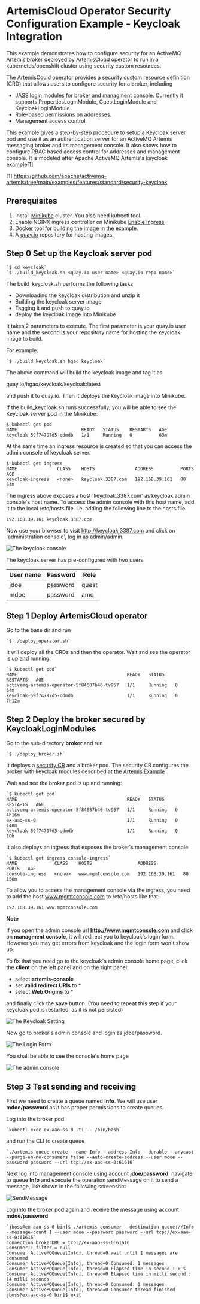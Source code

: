 # ArtemisCloud Operator Security Configuration Example - Keycloak Integration

This example demonstrates how to configure security for
an ActiveMQ Artemis broker deployed by [ArtemisCloud operator](https://github.com/artemiscloud/activemq-artemis-operator) to run in a kubernetes/openshift cluster using security custom resources.

The ArtemisCould operator provides a security custom resource definition (CRD) that allows users to configure security for a broker, including

  * JASS login modules for broker and managment console. Currently it supports PropertiesLoginModule, GuestLoginModule and KeycloakLoginModule.
  * Role-based permissions on addresses.
  * Management access control.

This example gives a step-by-step procedure to setup a Keycloak server pod and use it as an authentication server for an ActiveMQ Artemis messaging broker and its management console. It also shows how to configure RBAC based access control for addresses and management console. It is modeled after Apache ActiveMQ Artemis's keycloak example[1]

[1] https://github.com/apache/activemq-artemis/tree/main/examples/features/standard/security-keycloak

## Prerequisites

1. Install [Minikube](https://minikube.sigs.k8s.io/docs/) cluster.  You also need kubectl tool.
2. Enable NGINX ingress controller on Minikube [Enable Ingress](https://kubernetes.io/docs/tasks/access-application-cluster/ingress-minikube/)
2. Docker tool for building the image in the example.
3. A [quay.io](https://quay.io) repository for hosting images.

## Step 0 Set up the Keycloak server pod

    `$ cd keycloak`
    `$ ./build_keycloak.sh <quay.io user name> <quay.io repo name>`

The build_keycloak.sh performs the following tasks

* Downloading the keycloak distribution and unzip it
* Building the keycloak server image
* Tagging it and push to quay.io
* deploy the keycloak image into Minikube

It takes 2 parameters to execute. The first parameter is your quay.io user name
and the second is your repository name for hosting the keycloak image to build.

For example:

    `$ ./build_keycloak.sh hgao keycloak`

The above command will build the keycloak image and tag it as

quay.io/hgao/keycloak/keycloak:latest

and push it to quay.io. Then it deploys the keycloak image into Minikube.

If the build_keycloak.sh runs successfully, you will be able to see the Keycloak
server pod in the Minikube:

    $ kubectl get pod
    NAME                        READY   STATUS    RESTARTS   AGE
    keycloak-59f74797d5-qdmdb   1/1     Running   0          63m

At the same time an ingress resource is created so that you can access the admin
console of keycloak server.

    $ kubectl get ingress
    NAME               CLASS    HOSTS               ADDRESS          PORTS   AGE
    keycloak-ingress   <none>   keycloak.3387.com   192.168.39.161   80      64m

The ingress above exposes a host 'keycloak.3387.com' as keycloak admin console's
host name. To access the admin console with this host name, add it to the local
/etc/hosts file. i.e. adding the following line to the hosts file.

    192.168.39.161 keycloak.3387.com

Now use your browser to visit http://keycloak.3387.com and click on 'administration
console', log in as admin/admin.

![The keycloak console](keycloak/keycloak_console.png "Keycloak Admin Console")

The keycloak server has pre-configured with two users

| User name  | Password | Role  |
| -----------| ---------|-------|
| jdoe       | password | guest |
| mdoe       | password | amq   |

## Step 1 Deploy ArtemisCloud operator

Go to the base dir and run

    `$ ./deploy_operator.sh`

It will deploy all the CRDs and then the operator. Wait and see the operator is up and running.

    `$ kubectl get pod`
    NAME                                         READY   STATUS    RESTARTS   AGE
    activemq-artemis-operator-5f84687b46-tv957   1/1     Running   0          64m
    keycloak-59f74797d5-qdmdb                    1/1     Running   0          7h12m

## Step 2 Deploy the broker secured by KeycloakLoginModules

Go to the sub-directory **broker** and run

    `$ ./deploy_broker.sh`

It deploys a [security CR](./keycloak-module.yaml) and a broker pod.
The security CR configures the broker with keycloak modules described at
[the Artemis Example](https://github.com/apache/activemq-artemis/tree/2.18.0/examples/features/standard/security-keycloak)

Wait and see the broker pod is up and running:

    `$ kubectl get pod`
    NAME                                         READY   STATUS    RESTARTS   AGE
    activemq-artemis-operator-5f84687b46-tv957   1/1     Running   0          4h16m
    ex-aao-ss-0                                  1/1     Running   0          140m
    keycloak-59f74797d5-qdmdb                    1/1     Running   0          10h

It also deploys an ingress that exposes the broker's management console.

    `$ kubectl get ingress console-ingress`
    NAME              CLASS    HOSTS                 ADDRESS          PORTS   AGE
    console-ingress   <none>   www.mgmtconsole.com   192.168.39.161   80      150m

To allow you to access the management console via the ingress, you need to add the
host www.mgmtconsole.com to /etc/hosts like that:

    192.168.39.161 www.mgmtconsole.com

**Note**

If you open the admin console url **http://www.mgmtconsole.com** and click on
**managment console**, it will redirect you to keycloak's login form. However
you may get errors from keycloak and the login form won't show up.

To fix that you need go to the keycloak's admin console home page, click the
**client** on the left panel and on the right panel:

* select **artemis-console**
* set **valid redirect URIs** to *
* select **Web Origins** to *

and finally click the **save** button. (You need to repeat this step if your keycloak pod is restarted, as it is not persisted)

![The Keycloak Setting](keycloak/keycloak_setting.png "Keycloak Settings")

Now go to broker's admin console and login as jdoe/password.

![The Login Form](broker/login_form.png "Login Form")

You shall be able to see the console's home page

![The admin console](broker/admin_console.png "Artemis Admin Console")

## Step 3 Test sending and receiving

First we need to create a queue named **Info**. We will use user
**mdoe/password** as it has proper permissions to create queues.

Log into the broker pod

    `kubectl exec ex-aao-ss-0 -ti -- /bin/bash`

and run the CLI to create queue

    `./artemis queue create --name Info --address Info --durable --anycast --purge-on-no-consumers false --auto-create-address --user mdoe --password password --url tcp://ex-aao-ss-0:61616`

Next log into management console using account **jdoe/password**, navigate to queue **Info** and execute the operation sendMessage on it to send a message, like shown in the following screenshot

![SendMessage](broker/send_message.png "Sending a message")

Log into the broker pod again and receive the message using account **mdoe/password**

    `jboss@ex-aao-ss-0 bin]$ ./artemis consumer --destination queue://Info --message-count 1 --user mdoe --password password --url tcp://ex-aao-ss-0:61616`
    Connection brokerURL = tcp://ex-aao-ss-0:61616
    Consumer:: filter = null
    Consumer ActiveMQQueue[Info], thread=0 wait until 1 messages are consumed
    Consumer ActiveMQQueue[Info], thread=0 Consumed: 1 messages
    Consumer ActiveMQQueue[Info], thread=0 Elapsed time in second : 0 s
    Consumer ActiveMQQueue[Info], thread=0 Elapsed time in milli second : 14 milli seconds
    Consumer ActiveMQQueue[Info], thread=0 Consumed: 1 messages
    Consumer ActiveMQQueue[Info], thread=0 Consumer thread finished
    jboss@ex-aao-ss-0 bin]$ exit
